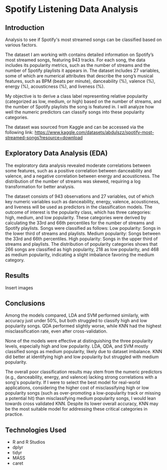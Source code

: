 # Spotify Listening Data Analysis
## Introduction
Analysis to see if Spotify's most streamed songs can be classified based on various factors.

The dataset I am working with contains detailed information on Spotify’s most streamed songs, featuring 943 tracks. For each song, the data includes its popularity metrics, such as the number of streams and the number of Spotify playlists it appears in. The dataset includes 27 variables, some of which are numerical attributes that describe the song’s musical features, such as BPM (beats per minute), danceability (%), valence (%), energy (%), acousticness (%), and liveness (%).

My objective is to derive a class label representing relative popularity (categorized as low, medium, or high) based on the number of streams, and the number of Spotify playlists the song is featured in. I will analyze how well the numeric predictors can classify songs into these popularity categories.

The dataset was sourced from Kaggle and can be accessed via the following link: https://www.kaggle.com/datasets/abdulszz/spotify-most-streamed-songs?resource=download

## Exploratory Data Analysis (EDA)
The exploratory data analysis revealed moderate correlations between some features, such as a positive correlation between danceability and valence, and a negative correlation between energy and acousticness. The distribution of the number of streams was skewed, requiring a log transformation for better analysis.

The dataset consists of 943 observations and 27 variables, out of which key numeric variables such as danceability, energy, valence, acousticness, and liveness will be used as predictors in the classification models. The outcome of interest is the popularity class, which has three categories: high, medium, and low popularity. These categories were derived by calculating the 33rd and 66th percentiles for the number of streams and Spotify playlists. Songs were classified as follows:
Low popularity: Songs in the lower third of streams and playlists. Medium popularity: Songs between the 33rd and 66th percentiles. High popularity: Songs in the upper third of streams and playlists. The distribution of popularity categories shows that 266 songs are classified as high popularity, 218 as low popularity, and 468 as medium popularity, indicating a slight imbalance favoring the medium category.

## Results
Insert images

## Conclusions
Among the models compared, LDA and SVM performed similarly, with accuracy just under 50%, but both struggled to classify high and low popularity songs. QDA performed slightly worse, while KNN had the highest misclassification rate, even after cross-validation.

None of the models were effective at distinguishing the three popularity levels, especially high and low popularity. LDA, QDA, and SVM mostly classified songs as medium popularity, likely due to dataset imbalance. KNN did better at identifying high and low popularity but struggled with medium popularity.

The overall poor classification results may stem from the numeric predictors (e.g., danceability, energy, and valence) lacking strong correlations with a song's popularity.
If I were to select the best model for real-world applications, considering the higher cost of misclassifying high or low popularity songs (such as over-promoting a low-popularity track or missing a potential hit) than misclassifying medium popularity songs, I would lean towards cross validated KNN. Despite its lower overall accuracy, KNN may be the most suitable model for addressing these critical categories in practice.

## Technologies Used
* R and R Studios
* dplyr
* tidyr
* MASS
* caret
